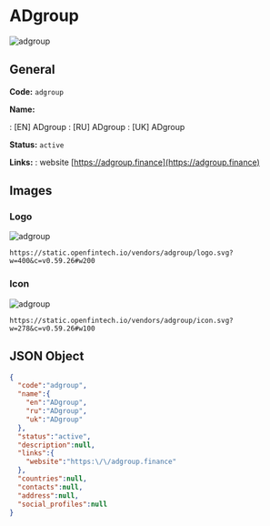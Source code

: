 
# ADgroup 
![adgroup](https://static.openfintech.io/vendors/adgroup/logo.svg?w=400&c=v0.59.26#w200)  

## General 
 
**Code:** `adgroup` 
 
**Name:** 
 
:	[EN] ADgroup 
:	[RU] ADgroup 
:	[UK] ADgroup 
 
**Status:** `active` 
 
**Links:** 
: website [https://adgroup.finance](https://adgroup.finance) 
 

## Images 

### Logo 
 
![adgroup](https://static.openfintech.io/vendors/adgroup/logo.svg?w=400&c=v0.59.26#w200)  

```
https://static.openfintech.io/vendors/adgroup/logo.svg?w=400&c=v0.59.26#w200
```  

### Icon 
 
![adgroup](https://static.openfintech.io/vendors/adgroup/icon.svg?w=278&c=v0.59.26#w100)  

```
https://static.openfintech.io/vendors/adgroup/icon.svg?w=278&c=v0.59.26#w100
```  

## JSON Object 

```json
{
  "code":"adgroup",
  "name":{
    "en":"ADgroup",
    "ru":"ADgroup",
    "uk":"ADgroup"
  },
  "status":"active",
  "description":null,
  "links":{
    "website":"https:\/\/adgroup.finance"
  },
  "countries":null,
  "contacts":null,
  "address":null,
  "social_profiles":null
}
```  
